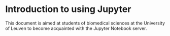 # Introduction to using Jupyter

This document is aimed at students of biomedical sciences at the University of Leuven to become acquainted with the Jupyter Notebook server.



```{tableofcontents}
```
